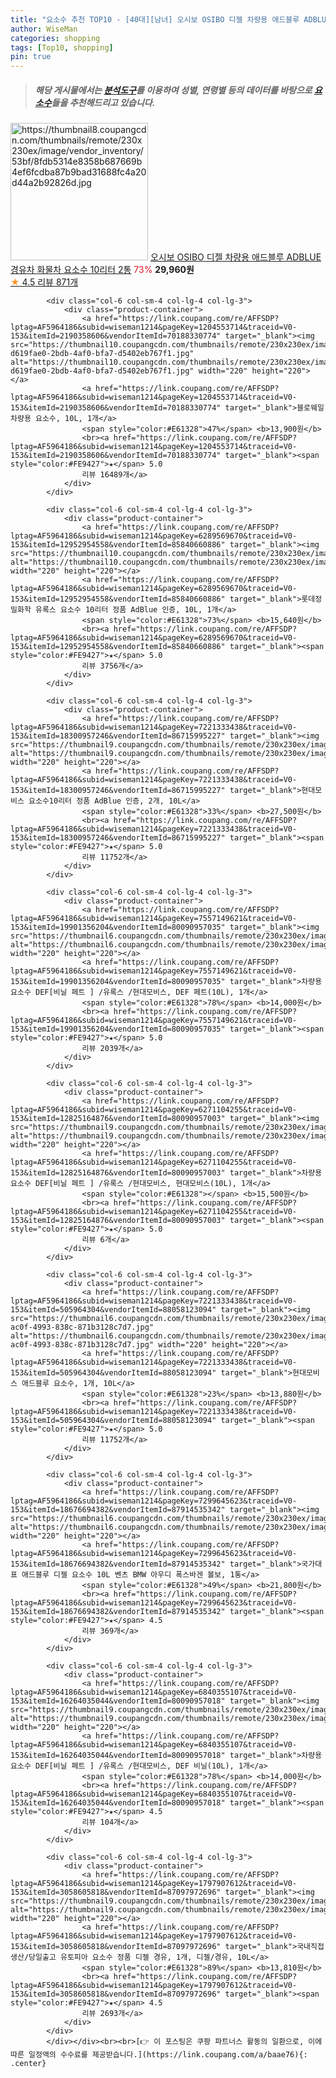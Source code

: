 ```yaml
---
title: "요소수 추천 TOP10 - [40대][남녀] 오시보 OSIBO 디젤 차량용 애드블루 ADBLUE 경유차 화물차 요소수 10리터 2통"
author: WiseMan
categories: shopping
tags: [Top10, shopping]
pin: true
---
```


> ##### 해당 게시물에서는 [**분석도구**](https://itemscout.io/)를 이용하여 **성별**, **연령별** 등의 데이터를 바탕으로 [**요소수**](https://link.coupang.com/a/baae76)들을 추천해드리고 있습니다.
<div class="container"><div class="row">
            <div class="col-6 col-sm-4 col-lg-4 col-lg-3">
                <div class="product-container">
                    <a href="https://link.coupang.com/re/AFFSDP?lptag=AF5964186&subid=wiseman1214&pageKey=7646254603&traceid=V0-153&itemId=20331563117&vendorItemId=82875109927" target="_blank"><img src="https://thumbnail8.coupangcdn.com/thumbnails/remote/230x230ex/image/vendor_inventory/53bf/8fdb5314e8358b687669b4ef6fcdba87b9bad31688fc4a20d44a2b92826d.jpg" alt="https://thumbnail8.coupangcdn.com/thumbnails/remote/230x230ex/image/vendor_inventory/53bf/8fdb5314e8358b687669b4ef6fcdba87b9bad31688fc4a20d44a2b92826d.jpg" width="220" height="220"></a>
                    <a href="https://link.coupang.com/re/AFFSDP?lptag=AF5964186&subid=wiseman1214&pageKey=7646254603&traceid=V0-153&itemId=20331563117&vendorItemId=82875109927" target="_blank">오시보 OSIBO 디젤 차량용 애드블루 ADBLUE 경유차 화물차 요소수 10리터 2통</a>
                    <span style="color:#E61328">73%</span> <b>29,960원</b>
                    <br><a href="https://link.coupang.com/re/AFFSDP?lptag=AF5964186&subid=wiseman1214&pageKey=7646254603&traceid=V0-153&itemId=20331563117&vendorItemId=82875109927" target="_blank"><span style="color:#FE9427">★</span> 4.5
                    리뷰 871개</a>
                </div>
            </div>
            
            <div class="col-6 col-sm-4 col-lg-4 col-lg-3">
                <div class="product-container">
                    <a href="https://link.coupang.com/re/AFFSDP?lptag=AF5964186&subid=wiseman1214&pageKey=1204553714&traceid=V0-153&itemId=2190358606&vendorItemId=70188330774" target="_blank"><img src="https://thumbnail10.coupangcdn.com/thumbnails/remote/230x230ex/image/retail/images/2980984922546415-d619fae0-2bdb-4af0-bfa7-d5402eb767f1.jpg" alt="https://thumbnail10.coupangcdn.com/thumbnails/remote/230x230ex/image/retail/images/2980984922546415-d619fae0-2bdb-4af0-bfa7-d5402eb767f1.jpg" width="220" height="220"></a>
                    <a href="https://link.coupang.com/re/AFFSDP?lptag=AF5964186&subid=wiseman1214&pageKey=1204553714&traceid=V0-153&itemId=2190358606&vendorItemId=70188330774" target="_blank">블로웨일 차량용 요소수, 10L, 1개</a>
                    <span style="color:#E61328">47%</span> <b>13,900원</b>
                    <br><a href="https://link.coupang.com/re/AFFSDP?lptag=AF5964186&subid=wiseman1214&pageKey=1204553714&traceid=V0-153&itemId=2190358606&vendorItemId=70188330774" target="_blank"><span style="color:#FE9427">★</span> 5.0
                    리뷰 16489개</a>
                </div>
            </div>
            
            <div class="col-6 col-sm-4 col-lg-4 col-lg-3">
                <div class="product-container">
                    <a href="https://link.coupang.com/re/AFFSDP?lptag=AF5964186&subid=wiseman1214&pageKey=6289569670&traceid=V0-153&itemId=12952954558&vendorItemId=85840660886" target="_blank"><img src="https://thumbnail10.coupangcdn.com/thumbnails/remote/230x230ex/image/vendor_inventory/e068/8fb66e2540d7f95c9e9ceb2e0477b6a77b04d479f68aa85d8b82048eaf18.jpg" alt="https://thumbnail10.coupangcdn.com/thumbnails/remote/230x230ex/image/vendor_inventory/e068/8fb66e2540d7f95c9e9ceb2e0477b6a77b04d479f68aa85d8b82048eaf18.jpg" width="220" height="220"></a>
                    <a href="https://link.coupang.com/re/AFFSDP?lptag=AF5964186&subid=wiseman1214&pageKey=6289569670&traceid=V0-153&itemId=12952954558&vendorItemId=85840660886" target="_blank">롯데정밀화학 유록스 요소수 10리터 정품 AdBlue 인증, 10L, 1개</a>
                    <span style="color:#E61328">73%</span> <b>15,640원</b>
                    <br><a href="https://link.coupang.com/re/AFFSDP?lptag=AF5964186&subid=wiseman1214&pageKey=6289569670&traceid=V0-153&itemId=12952954558&vendorItemId=85840660886" target="_blank"><span style="color:#FE9427">★</span> 5.0
                    리뷰 3756개</a>
                </div>
            </div>
            
            <div class="col-6 col-sm-4 col-lg-4 col-lg-3">
                <div class="product-container">
                    <a href="https://link.coupang.com/re/AFFSDP?lptag=AF5964186&subid=wiseman1214&pageKey=7221333438&traceid=V0-153&itemId=18300957246&vendorItemId=86715995227" target="_blank"><img src="https://thumbnail9.coupangcdn.com/thumbnails/remote/230x230ex/image/vendor_inventory/2027/92428507acb4bda8032f8b2ec729de5143105aa8ffacf24addcee0988b2e.png" alt="https://thumbnail9.coupangcdn.com/thumbnails/remote/230x230ex/image/vendor_inventory/2027/92428507acb4bda8032f8b2ec729de5143105aa8ffacf24addcee0988b2e.png" width="220" height="220"></a>
                    <a href="https://link.coupang.com/re/AFFSDP?lptag=AF5964186&subid=wiseman1214&pageKey=7221333438&traceid=V0-153&itemId=18300957246&vendorItemId=86715995227" target="_blank">현대모비스 요소수10리터 정품 AdBlue 인증, 2개, 10L</a>
                    <span style="color:#E61328">33%</span> <b>27,500원</b>
                    <br><a href="https://link.coupang.com/re/AFFSDP?lptag=AF5964186&subid=wiseman1214&pageKey=7221333438&traceid=V0-153&itemId=18300957246&vendorItemId=86715995227" target="_blank"><span style="color:#FE9427">★</span> 5.0
                    리뷰 11752개</a>
                </div>
            </div>
            
            <div class="col-6 col-sm-4 col-lg-4 col-lg-3">
                <div class="product-container">
                    <a href="https://link.coupang.com/re/AFFSDP?lptag=AF5964186&subid=wiseman1214&pageKey=7557149621&traceid=V0-153&itemId=19901356204&vendorItemId=80090957035" target="_blank"><img src="https://thumbnail6.coupangcdn.com/thumbnails/remote/230x230ex/image/vendor_inventory/48e4/23b01fcfcd1ed95dec2396fb13a74a77f0d7ed19ff590d7dfcd6457b7546.jpg" alt="https://thumbnail6.coupangcdn.com/thumbnails/remote/230x230ex/image/vendor_inventory/48e4/23b01fcfcd1ed95dec2396fb13a74a77f0d7ed19ff590d7dfcd6457b7546.jpg" width="220" height="220"></a>
                    <a href="https://link.coupang.com/re/AFFSDP?lptag=AF5964186&subid=wiseman1214&pageKey=7557149621&traceid=V0-153&itemId=19901356204&vendorItemId=80090957035" target="_blank">차량용요소수 DEF[비닐 페트 ] /유록스 /현대모비스, DEF 페트(10L), 1개</a>
                    <span style="color:#E61328">78%</span> <b>14,000원</b>
                    <br><a href="https://link.coupang.com/re/AFFSDP?lptag=AF5964186&subid=wiseman1214&pageKey=7557149621&traceid=V0-153&itemId=19901356204&vendorItemId=80090957035" target="_blank"><span style="color:#FE9427">★</span> 5.0
                    리뷰 2039개</a>
                </div>
            </div>
            
            <div class="col-6 col-sm-4 col-lg-4 col-lg-3">
                <div class="product-container">
                    <a href="https://link.coupang.com/re/AFFSDP?lptag=AF5964186&subid=wiseman1214&pageKey=6271104255&traceid=V0-153&itemId=12825164876&vendorItemId=80090957003" target="_blank"><img src="https://thumbnail9.coupangcdn.com/thumbnails/remote/230x230ex/image/vendor_inventory/0419/cab5ed5ea5d626aac2cdc05f250c8cebb2b9f17b6d17785e4af26dca2018.jpg" alt="https://thumbnail9.coupangcdn.com/thumbnails/remote/230x230ex/image/vendor_inventory/0419/cab5ed5ea5d626aac2cdc05f250c8cebb2b9f17b6d17785e4af26dca2018.jpg" width="220" height="220"></a>
                    <a href="https://link.coupang.com/re/AFFSDP?lptag=AF5964186&subid=wiseman1214&pageKey=6271104255&traceid=V0-153&itemId=12825164876&vendorItemId=80090957003" target="_blank">차량용요소수 DEF[비닐 페트 ] /유록스 /현대모비스, 현대모비스(10L), 1개</a>
                    <span style="color:#E61328"></span> <b>15,500원</b>
                    <br><a href="https://link.coupang.com/re/AFFSDP?lptag=AF5964186&subid=wiseman1214&pageKey=6271104255&traceid=V0-153&itemId=12825164876&vendorItemId=80090957003" target="_blank"><span style="color:#FE9427">★</span> 5.0
                    리뷰 6개</a>
                </div>
            </div>
            
            <div class="col-6 col-sm-4 col-lg-4 col-lg-3">
                <div class="product-container">
                    <a href="https://link.coupang.com/re/AFFSDP?lptag=AF5964186&subid=wiseman1214&pageKey=7221333438&traceid=V0-153&itemId=505964304&vendorItemId=88058123094" target="_blank"><img src="https://thumbnail6.coupangcdn.com/thumbnails/remote/230x230ex/image/retail/images/2023/12/13/10/5/61882ab5-ac0f-4993-838c-871b3128c7d7.jpg" alt="https://thumbnail6.coupangcdn.com/thumbnails/remote/230x230ex/image/retail/images/2023/12/13/10/5/61882ab5-ac0f-4993-838c-871b3128c7d7.jpg" width="220" height="220"></a>
                    <a href="https://link.coupang.com/re/AFFSDP?lptag=AF5964186&subid=wiseman1214&pageKey=7221333438&traceid=V0-153&itemId=505964304&vendorItemId=88058123094" target="_blank">현대모비스 애드블루 요소수, 1개, 10L</a>
                    <span style="color:#E61328">23%</span> <b>13,880원</b>
                    <br><a href="https://link.coupang.com/re/AFFSDP?lptag=AF5964186&subid=wiseman1214&pageKey=7221333438&traceid=V0-153&itemId=505964304&vendorItemId=88058123094" target="_blank"><span style="color:#FE9427">★</span> 5.0
                    리뷰 11752개</a>
                </div>
            </div>
            
            <div class="col-6 col-sm-4 col-lg-4 col-lg-3">
                <div class="product-container">
                    <a href="https://link.coupang.com/re/AFFSDP?lptag=AF5964186&subid=wiseman1214&pageKey=7299645623&traceid=V0-153&itemId=18676694382&vendorItemId=87914535342" target="_blank"><img src="https://thumbnail6.coupangcdn.com/thumbnails/remote/230x230ex/image/vendor_inventory/08c8/75b34023a37fb93d249dcd04f9e8eb94c6539d172b5c33609b00637f7d0c.jpg" alt="https://thumbnail6.coupangcdn.com/thumbnails/remote/230x230ex/image/vendor_inventory/08c8/75b34023a37fb93d249dcd04f9e8eb94c6539d172b5c33609b00637f7d0c.jpg" width="220" height="220"></a>
                    <a href="https://link.coupang.com/re/AFFSDP?lptag=AF5964186&subid=wiseman1214&pageKey=7299645623&traceid=V0-153&itemId=18676694382&vendorItemId=87914535342" target="_blank">국가대표 애드블루 디젤 요소수 10L 벤츠 BMW 아우디 폭스바겐 볼보, 1통</a>
                    <span style="color:#E61328">49%</span> <b>21,800원</b>
                    <br><a href="https://link.coupang.com/re/AFFSDP?lptag=AF5964186&subid=wiseman1214&pageKey=7299645623&traceid=V0-153&itemId=18676694382&vendorItemId=87914535342" target="_blank"><span style="color:#FE9427">★</span> 4.5
                    리뷰 369개</a>
                </div>
            </div>
            
            <div class="col-6 col-sm-4 col-lg-4 col-lg-3">
                <div class="product-container">
                    <a href="https://link.coupang.com/re/AFFSDP?lptag=AF5964186&subid=wiseman1214&pageKey=6840355107&traceid=V0-153&itemId=16264035044&vendorItemId=80090957018" target="_blank"><img src="https://thumbnail9.coupangcdn.com/thumbnails/remote/230x230ex/image/vendor_inventory/8416/d77b271e3186659ea7eb88d34385405a365d31b3c9dddecaa7af23116e59.jpg" alt="https://thumbnail9.coupangcdn.com/thumbnails/remote/230x230ex/image/vendor_inventory/8416/d77b271e3186659ea7eb88d34385405a365d31b3c9dddecaa7af23116e59.jpg" width="220" height="220"></a>
                    <a href="https://link.coupang.com/re/AFFSDP?lptag=AF5964186&subid=wiseman1214&pageKey=6840355107&traceid=V0-153&itemId=16264035044&vendorItemId=80090957018" target="_blank">차량용요소수 DEF[비닐 페트 ] /유록스 /현대모비스, DEF 비닐(10L), 1개</a>
                    <span style="color:#E61328">78%</span> <b>14,000원</b>
                    <br><a href="https://link.coupang.com/re/AFFSDP?lptag=AF5964186&subid=wiseman1214&pageKey=6840355107&traceid=V0-153&itemId=16264035044&vendorItemId=80090957018" target="_blank"><span style="color:#FE9427">★</span> 4.5
                    리뷰 104개</a>
                </div>
            </div>
            
            <div class="col-6 col-sm-4 col-lg-4 col-lg-3">
                <div class="product-container">
                    <a href="https://link.coupang.com/re/AFFSDP?lptag=AF5964186&subid=wiseman1214&pageKey=1797907612&traceid=V0-153&itemId=3058605818&vendorItemId=87097972696" target="_blank"><img src="https://thumbnail9.coupangcdn.com/thumbnails/remote/230x230ex/image/vendor_inventory/dd1b/ac98966a1aee8aec6b0b9e4362d56cecd0603d46b74a90153bb6a7bd2b72.jpg" alt="https://thumbnail9.coupangcdn.com/thumbnails/remote/230x230ex/image/vendor_inventory/dd1b/ac98966a1aee8aec6b0b9e4362d56cecd0603d46b74a90153bb6a7bd2b72.jpg" width="220" height="220"></a>
                    <a href="https://link.coupang.com/re/AFFSDP?lptag=AF5964186&subid=wiseman1214&pageKey=1797907612&traceid=V0-153&itemId=3058605818&vendorItemId=87097972696" target="_blank">국내직접생산/당일출고 유토피아 요소수 정품 디젤 경유, 1개, 디젤/경유, 10L</a>
                    <span style="color:#E61328">89%</span> <b>13,810원</b>
                    <br><a href="https://link.coupang.com/re/AFFSDP?lptag=AF5964186&subid=wiseman1214&pageKey=1797907612&traceid=V0-153&itemId=3058605818&vendorItemId=87097972696" target="_blank"><span style="color:#FE9427">★</span> 4.5
                    리뷰 2693개</a>
                </div>
            </div>
            </div></div><br><br>[👉 이 포스팅은 쿠팡 파트너스 활동의 일환으로, 이에 따른 일정액의 수수료를 제공받습니다.](https://link.coupang.com/a/baae76){: .center}